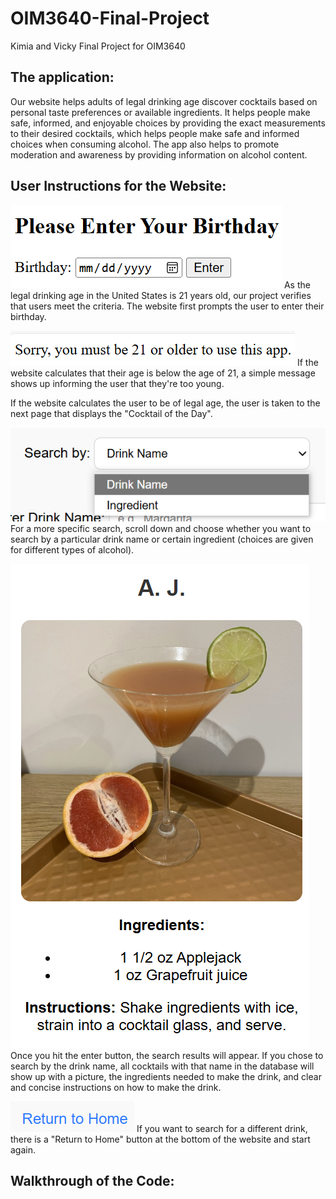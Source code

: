 # OIM3640-Final-Project
Kimia and Vicky Final Project for OIM3640

## The application: 
Our website helps adults of legal drinking age discover cocktails based on personal taste preferences or available ingredients. It helps people make safe, informed, and enjoyable choices by providing the exact measurements to their desired cocktails, which helps people make safe and informed choices when consuming alcohol. The app also helps to promote moderation and awareness by providing information on alcohol content.


## User Instructions for the Website:
![alt text](image.png)
As the legal drinking age in the United States is 21 years old, our project verifies that users meet the criteria. The website first prompts the user to enter their birthday. 

![alt text](image-1.png)
If the website calculates that their age is below the age of 21, a simple message shows up informing the user that they're too young.

If the website calculates the user to be of legal age, the user is taken to the next page that displays the "Cocktail of the Day". 

![alt text](image-2.png)
For a more specific search, scroll down and choose whether you want to search by a particular drink name or certain ingredient (choices are given for different types of alcohol).

![alt text](image-3.png)
Once you hit the enter button, the search results will appear. If you chose to search by the drink name, all cocktails with that name in the database will show up with a picture, the ingredients needed to make the drink, and clear and concise instructions on how to make the drink.

![alt text](image-4.png)
If you want to search for a different drink, there is a "Return to Home" button at the bottom of the website and start again.

## Walkthrough of the Code:
